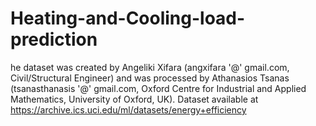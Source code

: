 # Heating-and-Cooling-load-prediction

he dataset was created by Angeliki Xifara (angxifara '@' gmail.com, Civil/Structural Engineer) and was processed by Athanasios Tsanas (tsanasthanasis '@' gmail.com, Oxford Centre for Industrial and Applied Mathematics, University of Oxford, UK). Dataset available at https://archive.ics.uci.edu/ml/datasets/energy+efficiency
